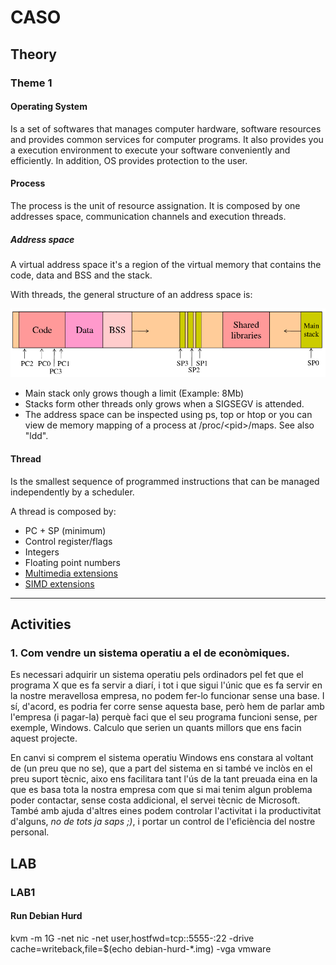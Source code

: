 # CASO

## Theory

### Theme 1

#### Operating System
Is a set of softwares that manages computer hardware, software resources and provides common services for computer programs. It also provides you a execution environment to execute your software conveniently and efficiently. In addition, OS provides protection to the user.

#### Process
The process is the unit of resource assignation. It is composed by one addresses space, communication channels and execution threads.

##### Address space
A virtual address space it's a region of the virtual memory that contains the code, data and BSS and the stack.

With threads, the general structure of an address space is: 

![img/1.png](img/1.png)

- Main stack only grows though a limit (Example: 8Mb)
- Stacks form other threads only grows when a SIGSEGV is attended.
- The address space can be inspected using ps, top or htop or you can view de memory mapping of a process at /proc/\<pid\>/maps. See also "ldd".

#### Thread

Is the smallest sequence of programmed instructions that can be managed independently by a scheduler. 

A thread is composed by:
- PC + SP (minimum)
- Control register/flags
- Integers
- Floating point numbers
- [Multimedia extensions](https://www.youtube.com/watch?v=DexYsSvXDjQ&t=)
- [SIMD extensions](https://ca.wikipedia.org/wiki/SIMD) 

---

## Activities

### 1. Com vendre un sistema operatiu a el de econòmiques.

Es necessari adquirir un sistema operatiu pels ordinadors pel fet que el programa X que es fa servir a diarí, i tot i que sigui l'únic que es fa servir en la nostre meravellosa empresa, no podem fer-lo funcionar sense una base. I sí, d'acord, es podria fer corre sense aquesta base, però hem de parlar amb l'empresa (i pagar-la) perquè faci que el seu programa funcioni sense, per exemple, Windows. Calculo que serien un quants millors que ens facin aquest projecte.

En canvi si comprem el sistema operatiu Windows ens constara al voltant de (un preu que no se), que a part del sistema en si també ve inclòs en el preu suport tècnic, aixo ens facilitara tant l'ús de la tant preuada eina en la que es basa tota la nostra empresa com que si mai tenim algun problema poder contactar, sense costa addicional, el servei tècnic de Microsoft. També amb ajuda d'altres eines podem controlar l'activitat i la productivitat d'alguns, _no de tots ja saps ;)_, i portar un control de l'eficiència del nostre personal. 

## LAB

### LAB1

#### Run Debian Hurd

kvm -m 1G -net nic -net user,hostfwd=tcp::5555-:22 -drive cache=writeback,file=$(echo debian-hurd-*.img) -vga vmware